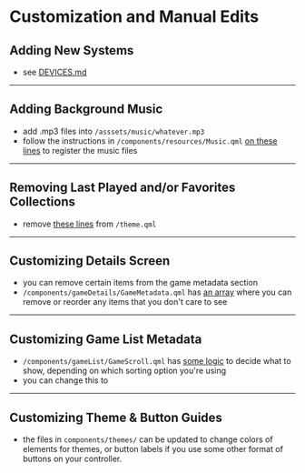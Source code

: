 # Customization and Manual Edits

## Adding New Systems
- see [DEVICES.md](DEVICES.md)

---

## Adding Background Music
- add .mp3 files into `/asssets/music/whatever.mp3`
- follow the instructions in `/components/resources/Music.qml` [on these lines](https://github.com/plaidman/retromega-next/blob/main/components/resources/Music.qml#L11-L13) to register the music files

---

## Removing Last Played and/or Favorites Collections
- remove [these lines](https://github.com/plaidman/retromega-next/blob/main/theme.qml#L140-L141) from `/theme.qml`

 ----

## Customizing Details Screen
- you can remove certain items from the game metadata section
- `/components/gameDetails/GameMetadata.qml` has [an array](https://github.com/plaidman/retromega-next/blob/main/components/gameDetails/GameMetadata.qml#L21-L25) where you can remove or reorder any items that you don't care to see

---

## Customizing Game List Metadata
- `/components/gameList/GameScroll.qml` has [some logic](https://github.com/plaidman/retromega-next/blob/main/components/gameList/GameScroll.qml#L21-L32) to decide what to show, depending on which sorting option you're using
- you can change this to

---

## Customizing Theme & Button Guides

- the files in `components/themes/` can be updated to change colors of elements for themes, or button labels if you use some other format of buttons on your controller.
